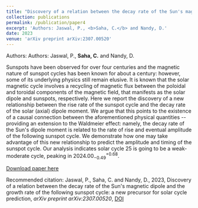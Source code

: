 ```yaml
---
title: "Discovery of a relation between the decay rate of the Sun's magnetic dipole and the growth rate of the following sunspot cycle: a new precursor for solar cycle prediction"
collection: publications
permalink: /publication/paper4
excerpt: 'Authors: Jaswal, P., <b>Saha, C.</b> and Nandy, D.'
date: 2023
venue: 'arXiv preprint arXiv:2307.00520'
---
```

Authors: Authors: Jaswal, P., <b>Saha, C.</b> and Nandy, D.

Sunspots have been observed for over four centuries and the magnetic nature of sunspot cycles has been known for about a century: however, some of its underlying physics still remain elusive. It is known that the solar magnetic cycle involves a recycling of magnetic flux between the poloidal and toroidal components of the magnetic field, that manifests as the solar dipole and sunspots, respectively. Here we report the discovery of a new relationship between the rise rate of the sunspot cycle and the decay rate of the solar (axial) dipole moment. We argue that this points to the existence of a causal connection between the aforementioned physical quantities -- providing an extension to the Waldmeier effect: namely, the decay rate of the Sun's dipole moment is related to the rate of rise and eventual amplitude of the following sunspot cycle. We demonstrate how one may take advantage of this new relationship to predict the amplitude and timing of the sunspot cycle. Our analysis indicates solar cycle 25 is going to be a weak-moderate cycle, peaking in $2024.00_{-0.49}^{+0.68}$.

[Download paper here](https://doi.org/10.48550/arXiv.2307.00520)

Recommended citation: Jaswal, P., Saha, C. and Nandy, D., 2023, Discovery of a relation between the decay rate of the Sun's magnetic dipole and the growth rate of the following sunspot cycle: a new precursor for solar cycle prediction, <i>arXiv preprint arXiv:2307.00520</i>, [DOI](https://doi.org/10.48550/arXiv.2307.00520)




